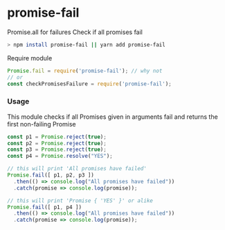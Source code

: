 # promise-fail
Promise.all for failures
Check if all promises fail

```bash
> npm install promise-fail || yarn add promise-fail
```

Require module

```js
Promise.fail = require('promise-fail'); // why not
// or
const checkPromisesFailure = require('promise-fail');
```

### Usage

This module checks if all Promises given in arguments fail and returns the first non-failing Promise

```js
const p1 = Promise.reject(true);
const p2 = Promise.reject(true);
const p3 = Promise.reject(true);
const p4 = Promise.resolve("YES");

// this will print 'All promises have failed'
Promise.fail([ p1, p2, p3 ])
  .then(() => console.log("All promises have failed"))
  .catch(promise => console.log(promise));

// this will print 'Promise { 'YES' }' or alike
Promise.fail([ p1, p4 ])
  .then(() => console.log("All promises have failed"))
  .catch(promise => console.log(promise));
```
